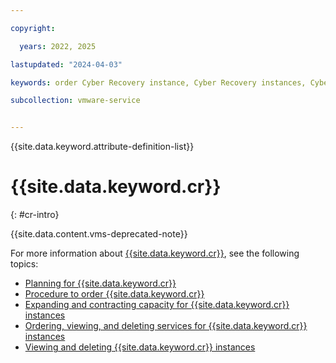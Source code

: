 ```yaml
---

copyright:

  years: 2022, 2025

lastupdated: "2024-04-03"

keywords: order Cyber Recovery instance, Cyber Recovery instances, Cyber Recovery order

subcollection: vmware-service


---
```


{{site.data.keyword.attribute-definition-list}}

# {{site.data.keyword.cr}}
{: #cr-intro}

{{site.data.content.vms-deprecated-note}}

For more information about [{{site.data.keyword.cr}}](/docs/vmwaresolutions?topic=vmwaresolutions-cr_overview), see the following topics:

* [Planning for {{site.data.keyword.cr}}](/docs/vmwaresolutions?topic=vmwaresolutions-cr_planning)
* [Procedure to order {{site.data.keyword.cr}}](/docs/vmwaresolutions?topic=vmwaresolutions-cr_orderinginstance-order-procedure)
* [Expanding and contracting capacity for {{site.data.keyword.cr}} instances](/docs/vmwaresolutions?topic=vmwaresolutions-cr-addingremovingservers)
* [Ordering, viewing, and deleting services for {{site.data.keyword.cr}} instances](/docs/vmwaresolutions?topic=vmwaresolutions-cr_addingviewingservices)
* [Viewing and deleting {{site.data.keyword.cr}} instances](/docs/vmwaresolutions?topic=vmwaresolutions-cr-view-delete-instance)
